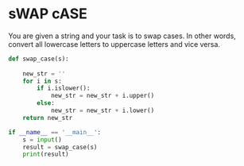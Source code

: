 # sWAP cASE
You are given a string and your task is to swap cases. In other words, convert all lowercase letters to uppercase letters and vice versa.
```py
def swap_case(s):
    
    new_str = ''
    for i in s:
        if i.islower():
            new_str = new_str + i.upper()
        else:
            new_str = new_str + i.lower()
    return new_str 

if __name__ == '__main__':
    s = input()
    result = swap_case(s)
    print(result)
```
